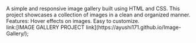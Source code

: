  <p>
 A simple and responsive image gallery built using HTML and CSS. This project showcases a collection of images in a clean and organized manner.
 </br>
 Features:
 Hover effects on images.
 Easy to customize.
 </br>
 link:[IMAGE GALLERY PROJECT link](https://ayushi171.github.io/Image-Gallery/);
 </p>